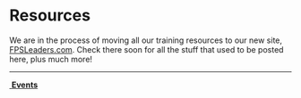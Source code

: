 # Resources  
We are in the process of moving all our training resources to our new site, [FPSLeaders.com](https://fpsleaders.com/). Check there soon for all the stuff that used to be posted here, plus much more!

<!--End of Markdown Content-->
<script src="scripts.js"></script>

<!--Bottom Page Nav Buttons-->
<hr>
<a class="btn btn-default btn-sm" href="/" role="button"><i class="fa fa-arrow-left"></i>&nbsp;<b>Events</b></a>
